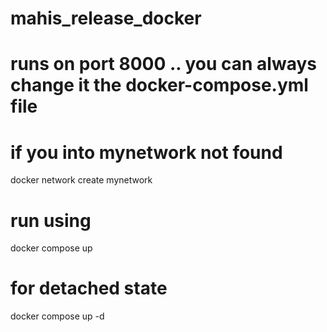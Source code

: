 # mahis_release_docker

# runs on port 8000 .. you can always change it the docker-compose.yml file

# if you into mynetwork not found
docker network create mynetwork

# run using
docker compose up

# for detached state
docker compose up -d